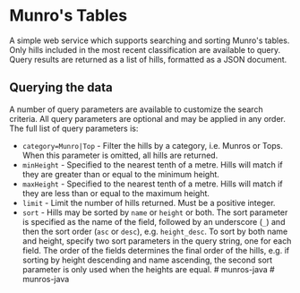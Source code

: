 # Munro's Tables

A simple web service which supports searching and sorting Munro's tables. Only hills included in the most recent
classification are available to query. Query results are returned as a list of hills, formatted as a JSON document.


## Querying the data

A number of query parameters are available to customize the search criteria. All query parameters are optional and
may be applied in any order. The full list of query parameters is:

* `category=Munro|Top` - Filter the hills by a category, i.e. Munros or Tops. When this parameter is omitted, all hills
  are returned.
* `minHeight` - Specified to the nearest tenth of a metre. Hills will match if they are greater than or equal to the
  minimum height.
* `maxHeight` - Specified to the nearest tenth of a metre. Hills will match if they are less than or equal to the
  maximum height.
* `limit` - Limit the number of hills returned. Must be a positive integer.
* `sort` - Hills may be sorted by `name` or `height` or both. The sort parameter is specified as the name of the field,
  followed by an underscore (`_`) and then the sort order (`asc` or `desc`), e.g. `height_desc`. To sort by both name
  and height, specify two sort parameters in the query string, one for each field. The order of the fields
  determines the final order of the hills, e.g. if sorting by height descending and name ascending, the second sort
  parameter is only used when the heights are equal.
#   m u n r o s - j a v a  
 #   m u n r o s - j a v a  
 
